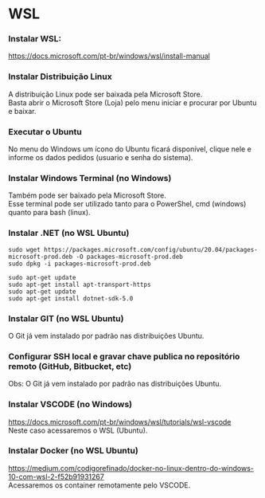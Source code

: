 # WSL

### Instalar WSL:
<https://docs.microsoft.com/pt-br/windows/wsl/install-manual>


### Instalar Distribuição Linux
A distribuição Linux pode ser baixada pela Microsoft Store.  
Basta abrir o Microsoft Store (Loja) pelo menu iniciar e procurar por Ubuntu e baixar.


### Executar o Ubuntu
No menu do Windows um ícono do Ubuntu ficará disponível, clique nele e informe os dados pedidos (usuario e senha do sistema).  


### Instalar Windows Terminal (no Windows)
Também pode ser baixado pela Microsoft Store.   
Esse terminal pode ser utilizado tanto para o PowerShel, cmd (windows) quanto para bash (linux).


### Instalar .NET (no WSL Ubuntu)
```
sudo wget https://packages.microsoft.com/config/ubuntu/20.04/packages-microsoft-prod.deb -O packages-microsoft-prod.deb
sudo dpkg -i packages-microsoft-prod.deb

sudo apt-get update
sudo apt-get install apt-transport-https
sudo apt-get update
sudo apt-get install dotnet-sdk-5.0
```


### Instalar GIT (no WSL Ubuntu)
O Git já vem instalado por padrão nas distribuições Ubuntu.


### Configurar SSH local e gravar chave publica no repositório remoto (GitHub, Bitbucket, etc)
Obs: O Git já vem instalado por padrão nas distribuições Ubuntu.


### Instalar VSCODE (no Windows)
<https://docs.microsoft.com/pt-br/windows/wsl/tutorials/wsl-vscode>  
Neste caso acessaremos o WSL (Ubuntu).


### Instalar Docker (no WSL Ubuntu)
<https://medium.com/codigorefinado/docker-no-linux-dentro-do-windows-10-com-wsl-2-f52b91931267>  
Acessaremos os container remotamente pelo VSCODE.







